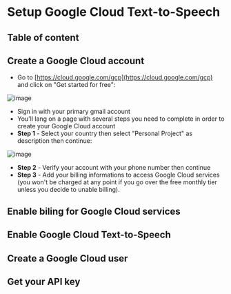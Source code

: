 # Setup Google Cloud Text-to-Speech
## Table of content
## Create a Google Cloud account
* Go to [https://cloud.google.com/gcp](https://cloud.google.com/gcp) and click on "Get started for free":

![image](https://user-images.githubusercontent.com/15323067/137848375-bd6811dd-fa22-46a5-81d7-a6c744af37fd.png)

* Sign in with your primary gmail account
* You'll lang on a page with several steps you need to complete in order to create your Google Cloud account
* **Step 1** - Select your country then select "Personal Project" as description then continue:

![image](https://user-images.githubusercontent.com/15323067/137991353-5bde8a49-eae9-4f02-afef-1d3db6daa822.png)

* **Step 2** - Verify your account with your phone number then continue
* **Step 3** - Add your billing informations to access Google Cloud services (you won't be charged at any point if you go over the free monthly tier unless you decide to unable billing).

## Enable biling for Google Cloud services
## Enable Google Cloud Text-to-Speech
## Create a Google Cloud user
## Get your API key
